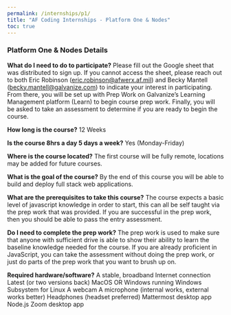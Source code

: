 ```yaml
---
permalink: /internships/p1/
title: "AF Coding Internships - Platform One & Nodes"
toc: true
---
```


### Platform One & Nodes Details
**What do I need to do to participate?**
Please fill out the Google sheet that was distributed to sign up. If you cannot access the sheet, please reach out to both Eric Robinson (eric.robinson@afwerx.af.mil) and Becky Mantell (becky.mantell@galvanize.com) to indicate your interest in participating. From there, you will be set up with Prep Work on Galvanize’s Learning Management platform (Learn) to begin course prep work. Finally, you will be asked to take an assessment to determine if you are ready to begin the course. 

**How long is the course?**
12 Weeks
 
**Is the course 8hrs a day 5 days a week?**
Yes (Monday-Friday)
 
**Where is the course located?**
The first course will be fully remote, locations may be added for future courses. 
 
**What is the goal of the course?**
By the end of this course you will be able to build and deploy full stack web applications.
 
**What are the prerequisites to take this course?**
The course expects a basic level of javascript knowledge in order to start, this can all be self taught via the prep work that was provided. If you are successful in the prep work, then you should be able to pass the entry assessment.
 
**Do I need to complete the prep work?**
The prep work is used to make sure that anyone with sufficient drive is able to show their ability to learn the baseline knowledge needed for the course. If you are already proficient in JavaScript, you can take the assessment without doing the prep work, or just do parts of the prep work that you want to brush up on.
 
**Required hardware/software?**
A stable, broadband Internet connection
Latest (or two versions back) MacOS OR Windows running Windows Subsystem for Linux
A webcam
A microphone (internal works, external works better)
Headphones (headset preferred)
Mattermost desktop app
Node.js
Zoom desktop app

